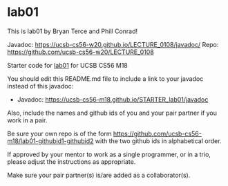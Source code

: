 # lab01

This is lab01 by Bryan Terce and Phill Conrad!

Javadoc: https://ucsb-cs56-w20.github.io/LECTURE_0108/javadoc/
Repo: https://github.com/ucsb-cs56-w20/LECTURE_0108

Starter code for [lab01](https://ucsb-cs56-m18.github.io/lab/lab01/) for UCSB CS56 M18

You should edit this README.md file to include a link to your javadoc instead of this javadoc:

* Javadoc: https://ucsb-cs56-m18.github.io/STARTER_lab01/javadoc

Also, include the names and github ids of you and your pair partner if you work in a pair.

Be sure your own repo is of the form https://github.com/ucsb-cs56-m18/lab01-githubid1-githubid2 with the two github ids in alphabetical order.

If approved by your mentor to work as a single programmer, or in a trio, please adjust the instructions as appropriate.

Make sure your pair partner(s) is/are added as a collaborator(s).

